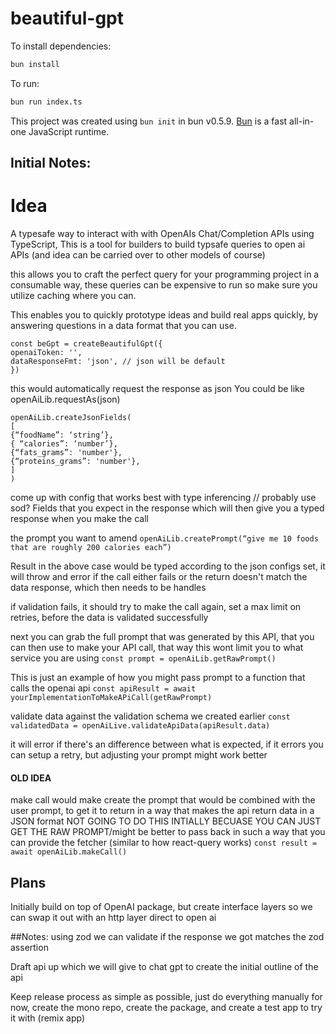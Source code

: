 # beautiful-gpt

To install dependencies:

```bash
bun install
```

To run:

```bash
bun run index.ts
```

This project was created using `bun init` in bun v0.5.9. [Bun](https://bun.sh) is a fast all-in-one JavaScript runtime.

## Initial Notes:

# Idea

A typesafe way to interact with with OpenAIs Chat/Completion APIs using TypeScript,
This is a tool for builders to build typsafe queries to open ai APIs (and idea can be carried over to other models of course)

this allows you to craft the perfect query for your programming project in a consumable way, these queries can be expensive to run so make sure you utilize
caching where you can.

This enables you to quickly prototype ideas and build real apps quickly, by answering questions in a data format that you can use.

```
const beGpt = createBeautifulGpt({
openaiToken: '',
dataResponseFmt: 'json', // json will be default
})
```

this would automatically request the response as json
You could be like openAiLib.requestAs(json)

```
openAiLib.createJsonFields(
[
{“foodName”: ‘string’},
{ “calories”: ‘number’},
{“fats_grams”: 'number'},
{“proteins_grams”: 'number'},
]
)
```

come up with config that works best with type inferencing // probably use sod?
Fields that you expect in the response which will then give you a typed response when you make the call

the prompt you want to amend
`openAiLib.createPrompt(“give me 10 foods that are roughly 200 calories each”)`



Result in the above case would be typed according to the json configs set, it will throw and error if the call either fails or the return doesn't match the data response, which then needs to be handles

if validation fails, it should try to make the call again, set a max limit on retries, before the data is validated successfully

next you can grab the full prompt that was generated by this API, that you can then use to make your API call, that way this wont limit you to what service you are using
`const prompt = openAiLib.getRawPrompt()`


This is just an example of how you might  pass prompt to a function that calls the openai api
`const apiResult = await yourImplementationToMakeAPiCall(getRawPrompt)`


validate data against the validation schema we created earlier
`const validatedData = openAiLive.validateApiData(apiResult.data)`

it will error if there's an difference between what is expected, if it errors you can setup a retry, but adjusting your prompt might work better

#### OLD IDEA
make call would make create the prompt that would be combined with the user prompt, to get it to return in a way that makes
the api return data in a JSON format
NOT GOING TO DO THIS INTIALLY BECUASE YOU CAN JUST GET THE RAW PROMPT/might be better to pass back in such a way that you can 
provide the fetcher (similar to how react-query works)
`const result = await openAiLib.makeCall()`

## Plans

Initially build on top of OpenAI package, but create interface layers so we can swap it out with an http layer direct to open ai

##Notes:
using zod we can validate if the response we got matches the zod assertion

Draft api up which we will give to chat gpt to create the initial outline of the api

Keep release process as simple as possible, just do everything manually for now, create the mono repo, create the package, and create a test app to try it with (remix app)
